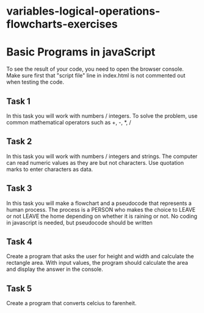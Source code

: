 # variables-logical-operations-flowcharts-exercises
 <h1>Basic Programs in javaScript</h1>
  <p>To see the result of your code, you need to open the browser console.
    Make sure first that "script file" line in index.html is not commented out when testing the code.
  </p>
  <h2>Task 1</h2>
  <p>In this task you will work with numbers / integers.
    To solve the problem, use common mathematical operators such as +, -, *, /</p>
  <h2>Task 2</h2>
  <p>In this task you will work with numbers / integers and strings.
    The computer can read numeric values as they are but not characters.
    Use quotation marks to enter characters as data.</p>
  <h2>Task 3</h2>
  <p>In this task you will make a flowchart and a pseudocode that represents a human process.
    The process is a PERSON who makes the choice to LEAVE or not LEAVE the home depending on whether it is raining or
    not.
    No coding in javascript is needed, but pseudocode should be written</p>
  <h2>Task 4</h2>
  <p>Create a program that asks the user for height and width and calculate the rectangle area. With input values, the
    program should calculate the area and display the answer in the console.</p>
  <h2>Task 5</h2>
  Create a program that converts celcius to farenheit.
